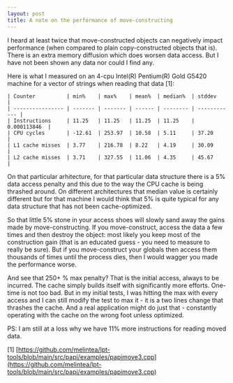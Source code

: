 ```yaml
---
layout: post
title: A note on the performance of move-constructing
---
```


I heard at least twice that move-constructed objects can negatively impact performance (when compared to plain copy-constructed objects that is). There is an extra memory diffusion which does worsen data access. But I have not been shown any data nor could I find any.

Here is what I measured on an 4-cpu Intel(R) Pentium(R) Gold G5420 machine for a vector of strings when reading that data [1]:

    | Counter          | min%    | max%    | mean%  | median%  | stddev       |
    | ---------------- | ------- | ------- | ------ | -------- | ------------ |
    | Instructions     | 11.25   | 11.25   | 11.25  | 11.25    | 0.000113846  |
    | CPU cycles       | -12.61  | 253.97  | 10.58  | 5.11     | 37.20        |
    | L1 cache misses  | 3.77    | 216.78  | 8.22   | 4.19     | 30.09        |
    | L2 cache misses  | 3.71    | 327.55  | 11.06  | 4.35     | 45.67        |

On that particular arhitecture, for that particular data structure there is a 5% data access penalty and this due to the way the CPU cache is being thrashed around. On different architectures that median value is certainly different but for that machine I would think that 5% is quite typical for any data structure that has not been cache-optimized. 

So that little 5% stone in your access shoes will slowly sand away the gains made by move-constructing. If you move-construct, access the data a few times and then destroy the object: most likely you keep most of the construction gain (that is an educated guess - you need to measure to really be sure). But if you move-construct your globals then access them thousands of times until the process dies, then I would wagger you made the performance worse.

And see that 250+ % max penalty? That is the initial access, always to be incurred. The cache simply builds itself with significantly more efforts. One-time is not too bad. But in my initial tests, I was hitting the max with every access and I can still modify the test to max it - it is a two lines change that thrashes the cache. And a real application might do just that - constantly operating with the cache on the wrong foot unless optimized. 

PS: I am still at a loss why we have 11% more instructions for reading moved data.

[1] [https://github.com/melintea/lpt-tools/blob/main/src/papi/examples/papimove3.cpp](https://github.com/melintea/lpt-tools/blob/main/src/papi/examples/papimove3.cpp)

